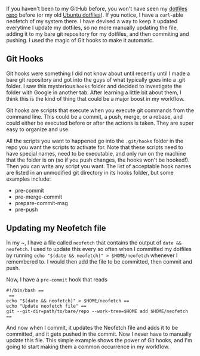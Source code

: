 If you haven't been to my GitHub before, you won't have seen my [dotfiles repo](https://github.com/samueltwallace/avoidance-inspiron-dotfiles/) before (or my old [Ubuntu dotfiles](https://github.com/samueltwallace/dotfiles-inspiron/)). If you notice, I have a `curl`-able neofetch of my system there. I have devised a way to keep it updated everytime I update my dotfiles, so no more manually updating the file, adding it to my bare git repository for my dotfiles, and then commiting and pushing. I used the magic of Git hooks to make it automatic.

## Git Hooks

Git hooks were something I did not know about until recently until I made a bare git repository and got into the guys of what typically goes into a .git folder. I saw this mysterious `hooks` folder and decided to investigate the folder with Google in another tab. After learning a little bit about them, I think this is the kind of thing that could be a major boost in my workflow. 

Git hooks are scripts that execute when you execute git commands from the command line. This could be a commit, a push, merge, or a rebase, and could either be executed before or after the actions is taken. They are super easy to organize and use.

All the scripts you want to happened go into the `.git/hooks` folder in the repo you want the scripts to activate for. Note that these scripts need to have special names, need to be executable, and only run on the machine that the folder is on (so if you push changes, the hooks won't be hooked!). Then you can write any script you want. The list of acceptable hook names are listed in an unmodified git directory in its hooks folder, but some examples include:

* pre-commit
* pre-merge-commit
* prepare-commit-msg
* pre-push

## Updating my Neofetch file

In my ~, I have a file called `neofetch` that contains the output of `date && neofetch`. I used to update this every so often when I committed my dotfiles by running `echo "$(date && neofetch)" > $HOME/neofetch` whenever I remembered to. I would then add the file to be committed, then commit and push.

Now, I have a `pre-commit` hook that reads

```
#!/bin/bash ==
 ==
echo "$(date && neofetch)" > $HOME/neofetch ==
echo "Update neofetch file" ==
git --git-dir=path/to/bare/repo --work-tree=$HOME add $HOME/neofetch ==
```
And now when I commit, it updates the Neofetch file and adds it to be committed, and it gets pushed in the commit. Now I never have to manually update this file. This simple example shows the power of Git hooks, and I'm going to start making them a common occurrence in my workflow.
